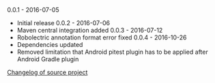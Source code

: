 0.0.1 - 2016-07-05
 - Initial release
0.0.2 - 2016-07-06
 - Maven central integration added
0.0.3 - 2016-07-12
 - Robolectric annotation format error fixed
0.0.4 - 2016-10-26
 - Dependencies updated
 - Removed limitation that Android pitest plugin has to be applied after Android Gradle plugin  
 
[Changelog of source project](https://github.com/szpak/gradle-pitest-plugin/blob/master/CHANGELOG.md)